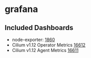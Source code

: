 # grafana

## Included Dashboards

* node-exporter: [1860](https://grafana.com/grafana/dashboards/1860)
* Cilium v1.12 Operator Metrics [16612](https://grafana.com/grafana/dashboards/16612-cilium-operator/)
* Cilium v1.12 Agent Metrics [16611](https://grafana.com/grafana/dashboards/16611-cilium-metrics/)
